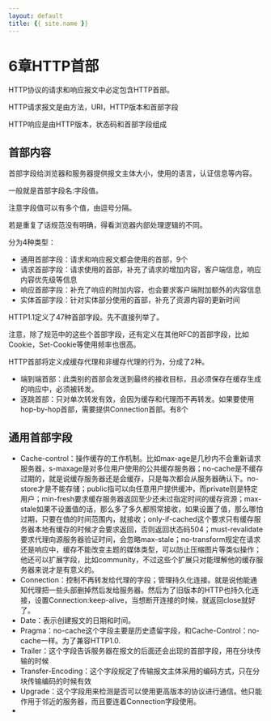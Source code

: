 ```yaml
---
layout: default
title: {{ site.name }}
---
```

# 6章HTTP首部
HTTP协议的请求和响应报文中必定包含HTTP首部。

HTTP请求报文是由方法，URI，HTTP版本和首部字段

HTTP响应是由HTTP版本，状态码和首部字段组成

## 首部内容
首部字段给浏览器和服务器提供报文主体大小，使用的语言，认证信息等内容。

一般就是首部字段名:字段值。

注意字段值可以有多个值，由逗号分隔。

若是重复了话规范没有明确，得看浏览器内部处理逻辑的不同。

分为4种类型：

 - 通用首部字段：请求和响应报文都会使用的首部，9个
 - 请求首部字段：请求使用的首部，补充了请求的增加内容，客户端信息，响应内容优先级等信息
 - 响应首部字段：补充了响应的附加内容，也会要求客户端附加额外的内容信息
 - 实体首部字段：针对实体部分使用的首部，补充了资源内容的更新时间

HTTP1.1定义了47种首部字段。先不直接列举了。

注意，除了规范中的这些个首部字段，还有定义在其他RFC的首部字段，比如Cookie，Set-Cookie等使用频率也很高。

HTTP首部将定义成缓存代理和非缓存代理的行为，分成了2种。

 - 端到端首部：此类别的首部会发送到最终的接收目标，且必须保存在缓存生成的响应中，必须被转发。
 - 逐跳首部：只对单次转发有效，会因为缓存和代理而不再转发。如果要使用hop-by-hop首部，需要提供Connection首部。有8个

## 通用首部字段

 - Cache-control：操作缓存的工作机制。比如max-age是几秒内不会重新请求服务器，s-maxage是对多位用户使用的公共缓存服务器；no-cache是不缓存过期的，就是说缓存服务器还是会缓存，只是每次都会从服务器确认下。no-store才是不能存储；public指可以向任意用户提供缓冲，而private则是特定用户；min-fresh要求缓存服务器返回至少还未过指定时间的缓存资源；max-stale如果不设置值的话，那么多了多久都照常接收，如果设置了值，那么哪怕过期，只要在值的时间范围内，就接收；only-if-cached这个要求只有缓存服务器本地有缓存的时候才会要求返回，否则返回状态码504；must-revalidate要求代理向源服务器验证时间，会忽略max-stale；no-transform规定在请求还是响应中，缓存不能改变主题的媒体类型，可以防止压缩图片等类似操作；他还可以扩展字段，比如community，不过这些个扩展只对能理解他的缓存服务器来说才是有意义的。
 - Connection：控制不再转发给代理的字段；管理持久化连接。就是说他能通知代理把一些头部删掉然后发给服务器。然后为了旧版本的HTTP也持久化连接，设置Connection:keep-alive，当想断开连接的时候，就返回close就好了。
 - Date：表示创建报文的日期和时间。
 - Pragma：no-cache这个字段主要是历史遗留字段，和Cache-Control：no-cache一样。为了兼容HTTP1.0.
 - Trailer：这个字段告诉服务器在报文的后面还会出现的首部字段，用在分块传输的时候
 - Transfer-Encoding：这个字段规定了传输报文主体采用的编码方式，只在分块传输编码的时候有效
 - Upgrade：这个字段用来检测是否可以使用更高版本的协议进行通信。他只能作用于邻近的服务器，而且要连着Connection字段使用。
 - 
